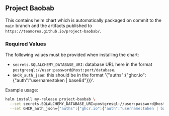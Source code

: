 ## Project Baobab
This contains helm chart which is automatically packaged on commit to the `main` branch and the artifacts published to `https://teamorea.github.io/project-baobab/`.

### Required Values

The following values must be provided when installing the chart:

- `secrets.SQLALCHEMY_DATABASE_URI`: database URL here in the format `postgresql://user:password@host:port/database`.
- `GHCR_auth_json`: this should be in the format '{"auths":{"ghcr.io":{"auth":"username:token | base64"}}}'.

Example usage:

```bash
helm install my-release project-baobab \
  --set secrets.SQLALCHEMY_DATABASE_URI=postgresql://user:password@host:port/database \
  --set GHCR_auth_json={"auths":{"ghcr.io":{"auth":"username:token | base64"}}}
  